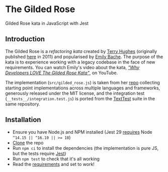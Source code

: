 # The Gilded Rose

Gilded Rose kata in JavaScript with Jest

## Introduction

The Gilded Rose is a _refactoring kata_ created by [Terry Hughes] (originally published [here][refactor-this] in 2011) and popularised by [Emily Bache]. The purpose of the kata is to experience working with a legacy codebase in the face of new requirements. You can watch Emily's video about the kata, [_"Why Developers LOVE The Gilded Rose Kata"_][youtube], on YouTube.

The implementation (`src/gilded_rose.js`) is taken from her [repo] collecting starting point implementations across multiple languages and frameworks, generously released under the MIT license, and the integration test (`__tests__/integration.test.js`) is ported from the [TextTest] suite in the same repository.

## Installation

- Ensure you have Node.js and NPM installed (Jest 29 [requires][jest-compat] Node `^14.15 || ^16.10 || >= 18`)
- [Clone][github-clone] the repo
- Run `npm ci` to install the dependencies (the implementation is pure JS, but the tests require [Jest])
- Run `npm test` to check that it's all working
- Read the [requirements] and set to work!

[emily bache]: https://github.com/emilybache
[github-clone]: https://docs.github.com/en/repositories/creating-and-managing-repositories/cloning-a-repository
[jest]: https://jestjs.io/
[jest-compat]: https://jestjs.io/docs/upgrading-to-jest29#compatibility
[refactor-this]: https://iamnotmyself.com/refactor-this-the-gilded-rose-kata/
[repo]: https://github.com/emilybache/GildedRose-Refactoring-Kata
[requirements]: ./src/GildedRoseRequirements.md
[terry hughes]: https://github.com/TerryHughes
[texttest]: https://texttest.org/
[youtube]: https://youtu.be/Mt4XpGxigT4

